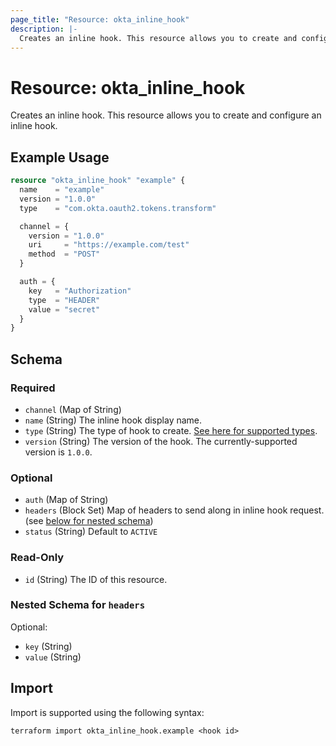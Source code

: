 ```yaml
---
page_title: "Resource: okta_inline_hook"
description: |-
  Creates an inline hook. This resource allows you to create and configure an inline hook.
---
```


# Resource: okta_inline_hook

Creates an inline hook. This resource allows you to create and configure an inline hook.

## Example Usage

```terraform
resource "okta_inline_hook" "example" {
  name    = "example"
  version = "1.0.0"
  type    = "com.okta.oauth2.tokens.transform"

  channel = {
    version = "1.0.0"
    uri     = "https://example.com/test"
    method  = "POST"
  }

  auth = {
    key   = "Authorization"
    type  = "HEADER"
    value = "secret"
  }
}
```

<!-- schema generated by tfplugindocs -->
## Schema

### Required

- `channel` (Map of String)
- `name` (String) The inline hook display name.
- `type` (String) The type of hook to create. [See here for supported types](https://developer.okta.com/docs/reference/api/inline-hooks/#supported-inline-hook-types).
- `version` (String) The version of the hook. The currently-supported version is `1.0.0`.

### Optional

- `auth` (Map of String)
- `headers` (Block Set) Map of headers to send along in inline hook request. (see [below for nested schema](#nestedblock--headers))
- `status` (String) Default to `ACTIVE`

### Read-Only

- `id` (String) The ID of this resource.

<a id="nestedblock--headers"></a>
### Nested Schema for `headers`

Optional:

- `key` (String)
- `value` (String)

## Import

Import is supported using the following syntax:

```shell
terraform import okta_inline_hook.example <hook id>
```
